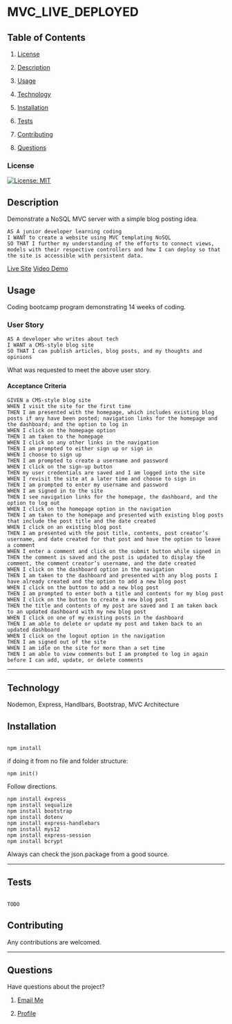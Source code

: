 # MVC_LIVE_DEPLOYED


## Table of Contents

1. [License](#License)

2. [Description](#Description)

3. [Usage](#Usage)

4. [Technology](#Technology)

5. [Installation](#Installation)

6. [Tests](#Tests)

7. [Contributing](#Contributing)

8. [Questions](#Questions)

### License

[![License: MIT](https://img.shields.io/badge/License-MIT-yellow.svg)](https://opensource.org/licenses/MIT)

## Description

Demonstrate a NoSQL MVC server with a simple blog posting idea.
```
AS A junior developer learning coding
I WANT to create a website using MVC templating NoSQL
SO THAT I further my understanding of the efforts to connect views, models with their respective controllers and how I can deploy so that the site is accessible with persistent data.
```
[Live Site](https://nai-blog-cms.herokuapp.com/)
[Video Demo](https://drive.google.com/file/d/1Kbji-0nwYLkaCk6pFSqmHEaoF3ZG56bz/view?usp=sharing)

## Usage

Coding bootcamp program demonstrating 14 weeks of coding.

### User Story

```
AS A developer who writes about tech
I WANT a CMS-style blog site
SO THAT I can publish articles, blog posts, and my thoughts and opinions
```

What was requested to meet the above user story.

#### Acceptance Criteria

```
GIVEN a CMS-style blog site
WHEN I visit the site for the first time
THEN I am presented with the homepage, which includes existing blog posts if any have been posted; navigation links for the homepage and the dashboard; and the option to log in
WHEN I click on the homepage option
THEN I am taken to the homepage
WHEN I click on any other links in the navigation
THEN I am prompted to either sign up or sign in
WHEN I choose to sign up
THEN I am prompted to create a username and password
WHEN I click on the sign-up button
THEN my user credentials are saved and I am logged into the site
WHEN I revisit the site at a later time and choose to sign in
THEN I am prompted to enter my username and password
WHEN I am signed in to the site
THEN I see navigation links for the homepage, the dashboard, and the option to log out
WHEN I click on the homepage option in the navigation
THEN I am taken to the homepage and presented with existing blog posts that include the post title and the date created
WHEN I click on an existing blog post
THEN I am presented with the post title, contents, post creator’s username, and date created for that post and have the option to leave a comment
WHEN I enter a comment and click on the submit button while signed in
THEN the comment is saved and the post is updated to display the comment, the comment creator’s username, and the date created
WHEN I click on the dashboard option in the navigation
THEN I am taken to the dashboard and presented with any blog posts I have already created and the option to add a new blog post
WHEN I click on the button to add a new blog post
THEN I am prompted to enter both a title and contents for my blog post
WHEN I click on the button to create a new blog post
THEN the title and contents of my post are saved and I am taken back to an updated dashboard with my new blog post
WHEN I click on one of my existing posts in the dashboard
THEN I am able to delete or update my post and taken back to an updated dashboard
WHEN I click on the logout option in the navigation
THEN I am signed out of the site
WHEN I am idle on the site for more than a set time
THEN I am able to view comments but I am prompted to log in again before I can add, update, or delete comments
```


_ _ _ _

## Technology

Nodemon, Express, Handlbars, Bootstrap, MVC Architecture

## Installation

```

npm install

```

if doing it from no file and folder structure:

```
npm init()

```
Follow directions.

```
npm install express
npm install sequalize
npm install bootstrap
npm install dotenv
npm install express-handlebars
npm install mys12
npm install express-session
npm install bcrypt

```
Always can check the json.package from a good source.

_ _ _ _

## Tests

```

TODO

```
## Contributing

Any contributions are welcomed.

_ _ _ _

## Questions

Have questions about the project?

1. [Email Me](mailto:adam.niggebrugge@gmail.com)

2. [Profile](https://github.com/adam-niggebrugge)
